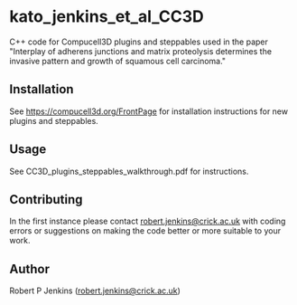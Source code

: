 # kato_jenkins_et_al_CC3D

C++ code for Compucell3D plugins and steppables used in the paper "Interplay of adherens junctions and matrix proteolysis determines the invasive pattern and growth of squamous cell carcinoma."

## Installation

See https://compucell3d.org/FrontPage for installation instructions for new plugins and steppables.


## Usage

See CC3D_plugins_steppables_walkthrough.pdf for instructions.


## Contributing

In the first instance please contact robert.jenkins@crick.ac.uk with coding errors or suggestions on making the code better or more suitable to your work.

## Author

Robert P Jenkins (robert.jenkins@crick.ac.uk)

